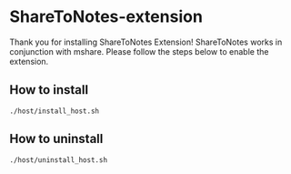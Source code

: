 # ShareToNotes-extension

Thank you for installing ShareToNotes Extension!
ShareToNotes works in conjunction with mshare.
Please follow the steps below to enable the extension.

## How to install

```
./host/install_host.sh
```

## How to uninstall

```
./host/uninstall_host.sh
```
